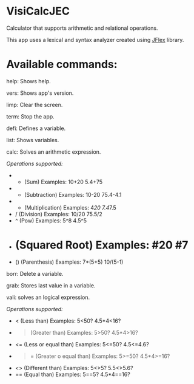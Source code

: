 # VisiCalcJEC
Calculator that supports arithmetic and relational operations.

This app uses a lexical and syntax analyzer created using [JFlex](http://www.jflex.de/) library.

# Available commands:
help: Shows help.

vers: Shows app's version.

limp: Clear the screen.

term: Stop the app.

defi: Defines a variable.

list: Shows variables.

calc: Solves an arithmetic expression.

 *Operations supported:*

  * + (Sum)             Examples: 10+20  5.4+75
  * - (Subtraction)     Examples: 10-20  75.4-4.1
  * * (Multiplication)  Examples: 4*20  7.4*7.5
  * / (Division)        Examples: 10/20  75.5/2
  * ^ (Pow)             Examples: 5^8  4.5^5
  * # (Squared Root)    Examples: #20  #7
  * () (Parenthesis)    Examples: 7*(5+5)  10/(5-1)

borr: Delete a variable.

grab: Stores last value in a variable.

vali: solves an logical expression.

 *Operations supported:*

  * < (Less than)             Examples: 5<50?  4.5*4<16?
  * > (Greater than)          Examples: 5>50?  4.5*4>16?
  * <= (Less or equal than)   Examples: 5<=50?  4.5<=4.6?
  * >= (Greater o equal than) Examples: 5>=50?  4.5*4>=16?
  * <> (Different than)       Examples: 5<>5?  5.5<>5.6?
  * == (Equal than)           Examples: 5==5?  4.5*4==16?